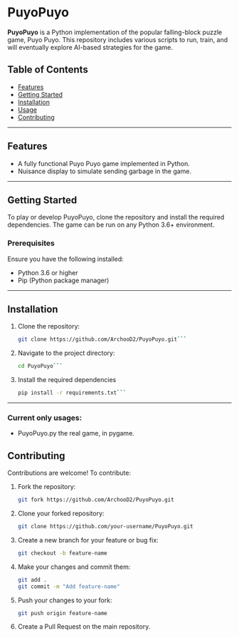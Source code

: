 # PuyoPuyo

**PuyoPuyo** is a Python implementation of the popular falling-block puzzle game, Puyo Puyo. This repository includes various scripts to run, train, and will eventually explore AI-based strategies for the game.

## Table of Contents
- [Features](#features)
- [Getting Started](#getting-started)
- [Installation](#installation)
- [Usage](#Current_only_usages)
- [Contributing](#contributing)

---

## Features
- A fully functional Puyo Puyo game implemented in Python.
- Nuisance display to simulate sending garbage in the game.

---

## Getting Started
To play or develop PuyoPuyo, clone the repository and install the required dependencies. The game can be run on any Python 3.6+ environment.

### Prerequisites
Ensure you have the following installed:
- Python 3.6 or higher
- Pip (Python package manager)

---

## Installation
1. Clone the repository:
   ```bash
   git clone https://github.com/ArchooD2/PuyoPuyo.git```
2. Navigate to the project directory:
   ```bash
   cd PuyoPuyo```
3. Install the required dependencies
   ```bash
   pip install -r requirements.txt```

---

### Current only usages:

- PuyoPuyo.py
    the real game, in pygame.

## Contributing
Contributions are welcome! To contribute:

1. Fork the repository:
   ```bash
   git fork https://github.com/ArchooD2/PuyoPuyo.git
   ```

2. Clone your forked repository:
   ```bash
   git clone https://github.com/your-username/PuyoPuyo.git
   ```

3. Create a new branch for your feature or bug fix:
   ```bash
   git checkout -b feature-name
   ```

4. Make your changes and commit them:
   ```bash
   git add .
   git commit -m "Add feature-name"
   ```

5. Push your changes to your fork:
   ```bash
   git push origin feature-name
   ```

6. Create a Pull Request on the main repository.
